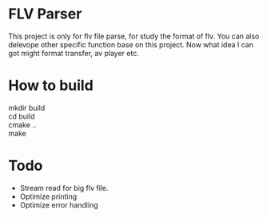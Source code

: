 # FLV Parser
This project is only for flv file parse, for study the format of flv.
You can also delevope other specific function base on this project. 
Now what idea I can got might format transfer, av player etc.
# How to build
mkdir build \
cd build \
cmake .. \
make 

# Todo 
- Stream read for big flv file.
- Optimize printing
- Optimize error handling